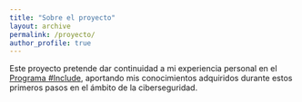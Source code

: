 ```yaml
---
title: "Sobre el proyecto"
layout: archive
permalink: /proyecto/
author_profile: true
---
```


Este proyecto pretende dar continuidad a mi experiencia personal en el [Programa #Include](../include), aportando mis conocimientos adquiridos durante estos primeros pasos en el
ámbito de la ciberseguridad.



